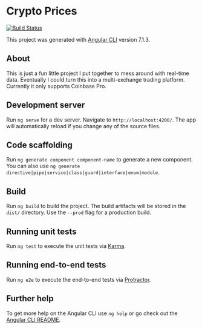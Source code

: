 # Crypto Prices

[![Build Status](https://travis-ci.org/jh-code/crypto-prices.svg?branch=master)](https://travis-ci.org/jh-code/crypto-prices) 

This project was generated with [Angular CLI](https://github.com/angular/angular-cli) version 7.1.3.

## About

This is just a fun little project I put together to mess around with real-time data. Eventually I could turn this into a multi-exchange trading platform. Currently it only supports Coinbase Pro.

## Development server

Run `ng serve` for a dev server. Navigate to `http://localhost:4200/`. The app will automatically reload if you change any of the source files.

## Code scaffolding

Run `ng generate component component-name` to generate a new component. You can also use `ng generate directive|pipe|service|class|guard|interface|enum|module`.

## Build

Run `ng build` to build the project. The build artifacts will be stored in the `dist/` directory. Use the `--prod` flag for a production build.

## Running unit tests

Run `ng test` to execute the unit tests via [Karma](https://karma-runner.github.io).

## Running end-to-end tests

Run `ng e2e` to execute the end-to-end tests via [Protractor](http://www.protractortest.org/).

## Further help

To get more help on the Angular CLI use `ng help` or go check out the [Angular CLI README](https://github.com/angular/angular-cli/blob/master/README.md).
